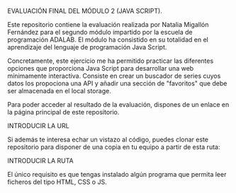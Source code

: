 EVALUACIÓN FINAL DEL MÓDULO 2 (JAVA SCRIPT).

Este repositorio contiene la evaluación realizada por Natalia Migallón Fernández para el segundo módulo impartido por la escuela de programación ADALAB.
El módulo ha consistido en su totalidad en el aprendizaje del lenguaje de programación Java Script. 

Concretamente, este ejercicio me ha permitido practicar las diferentes opciones que proporciona Java Script para desarrollar una web mínimamente interactiva.
Consiste en crear un buscador de series cuyos datos los propociona una API y añadir una sección de "favoritos" que debe ser almacenada en el local storage.

Para poder acceder al resultado de la evaluación, dispones de un enlace en la página principal de este repositorio. 

INTRODUCIR LA URL

Si además te interesa echar un vistazo al código, puedes clonar este repositorio para disponer de una copia en tu equipo a partir de esta ruta:

INTRODUCIR LA RUTA

El único requisito es que tengas instalado algún programa que permita leer ficheros del tipo HTML, CSS o JS. 
